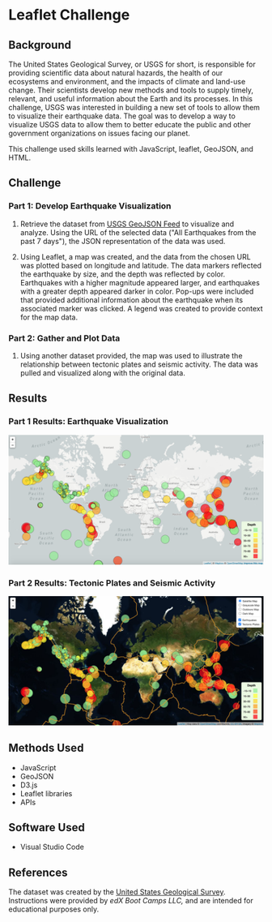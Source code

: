 # Leaflet Challenge

## Background
The United States Geological Survey, or USGS for short, is responsible for providing scientific data about natural hazards, the health of our ecosystems and environment, and the impacts of climate and land-use change. Their scientists develop new methods and tools to supply timely, relevant, and useful information about the Earth and its processes. In this challenge, USGS was interested in building a new set of tools to allow them to visualize their earthquake data. The goal was to develop a way to visualize USGS data to allow them to better educate the public and other government organizations on issues facing our planet.  

This challenge used skills learned with JavaScript, leaflet, GeoJSON, and HTML.  

## Challenge 
### Part 1: Develop Earthquake Visualization 
1. Retrieve the dataset from [USGS GeoJSON Feed](https://earthquake.usgs.gov/earthquakes/feed/v1.0/geojson.php) to visualize and analyze. Using the URL of the selected data ("All Earthquakes from the past 7 days"), the JSON representation of the data was used.

2. Using Leaflet, a map was created, and the data from the chosen URL was plotted based on longitude and latitude. The data markers reflected the earthquake by size, and the depth was reflected by color. Earthquakes with a higher magnitude appeared larger, and earthquakes with a greater depth appeared darker in color. Pop-ups were included that provided additional information about the earthquake when its associated marker was clicked. A legend was created to provide context for the map data. 

### Part 2: Gather and Plot Data 
1. Using another dataset provided, the map was used to illustrate the relationship between tectonic plates and seismic activity. The data was pulled and visualized along with the original data. 

## Results 
### Part 1 Results: Earthquake Visualization 
![alt text](https://github.com/maddieemihle/leaflet-challenge/blob/main/Images/Level-1.png?raw=true) 

### Part 2 Results: Tectonic Plates and Seismic Activity 
![alt text](https://github.com/maddieemihle/leaflet-challenge/blob/main/Images/Level-2.png?raw=true) 

## Methods Used
* JavaScript
* GeoJSON 
* D3.js 
* Leaflet libraries 
* APIs 

## Software Used
* Visual Studio Code

## References 
The dataset was created by the [United States Geological Survey](https://earthquake.usgs.gov/earthquakes/feed/v1.0/geojson.php). Instructions were provided by _edX Boot Camps LLC,_ and are intended for educational purposes only. 
